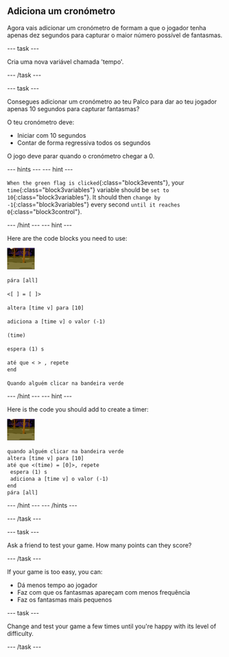 ## Adiciona um cronómetro

Agora vais adicionar um cronómetro de formam a que o jogador tenha apenas dez segundos para capturar o maior número possível de fantasmas.

\--- task \---

Cria uma nova variável chamada 'tempo'.

\--- /task \---

\--- task \---

Consegues adicionar um cronómetro ao teu Palco para dar ao teu jogador apenas 10 segundos para capturar fantasmas?

O teu cronómetro deve:

+ Iniciar com 10 segundos
+ Contar de forma regressiva todos os segundos

O jogo deve parar quando o cronómetro chegar a 0.

\--- hints \--- \--- hint \---

`When the green flag is clicked`{:class="block3events"}, your `time`{:class="block3variables"} variable should be `set to 10`{:class="block3variables"}. It should then `change by -1`{:class="block3variables"} every second `until it reaches 0`{:class="block3control"}.

\--- /hint \--- \--- hint \---

Here are the code blocks you need to use:

![ator fantasma](images/ghost-backdrop.png)

```blocks3
pára [all]

<[ ] = [ ]>

altera [time v] para [10]

adiciona a [time v] o valor (-1)

(time)

espera (1) s

até que < > , repete
end

Quando alguém clicar na bandeira verde

```

\--- /hint \--- \--- hint \---

Here is the code you should add to create a timer:

![ícone de fundo](images/ghost-backdrop.png)

```blocks3
quando alguém clicar na bandeira verde
altera [time v] para [10]
até que <(time) = [0]>, repete 
 espera (1) s
 adiciona a [time v] o valor (-1)
end
pára [all]
```

\--- /hint \--- \--- /hints \---

\--- /task \---

\--- task \---

Ask a friend to test your game. How many points can they score?

\--- /task \---

If your game is too easy, you can:

+ Dá menos tempo ao jogador
+ Faz com que os fantasmas apareçam com menos frequência
+ Faz os fantasmas mais pequenos

\--- task \---

Change and test your game a few times until you're happy with its level of difficulty.

\--- /task \---